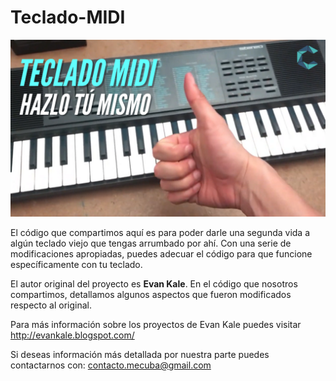 # Teclado-MIDI

![hey](Miniatura_de_YouTube.png?raw=true "thumbnail")

El código que compartimos aquí es para poder darle una segunda vida a algún teclado viejo que tengas arrumbado por ahí.
Con una serie de modificaciones apropiadas, puedes adecuar el código para que funcione específicamente con tu teclado.

El autor original del proyecto es **Evan Kale**. En el código que nosotros compartimos, detallamos algunos aspectos que fueron modificados respecto al original.

Para más información sobre los proyectos de Evan Kale puedes visitar http://evankale.blogspot.com/

Si deseas información más detallada por nuestra parte puedes contactarnos con: contacto.mecuba@gmail.com
